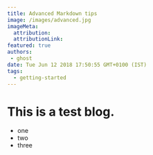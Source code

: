 ```yaml
---
title: Advanced Markdown tips
image: /images/advanced.jpg
imageMeta:
  attribution:
  attributionLink:
featured: true
authors:
 - ghost
date: Tue Jun 12 2018 17:50:55 GMT+0100 (IST)
tags:
  - getting-started
---
```


# This is a test blog.

+ one
+ two
+ three
